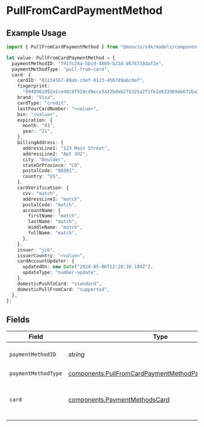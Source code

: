 # PullFromCardPaymentMethod

## Example Usage

```typescript
import { PullFromCardPaymentMethod } from "@moovio/sdk/models/components";

let value: PullFromCardPaymentMethod = {
  paymentMethodID: "f917c24a-5bcd-4869-b23d-d676733daf2e",
  paymentMethodType: "pull-from-card",
  card: {
    cardID: "01234567-89ab-cdef-0123-456789abcdef",
    fingerprint:
      "9948962d92a1ce40c9f918cd9ece3a22bde62fb325a2f1fe2e833969de672ba3",
    brand: "Visa",
    cardType: "credit",
    lastFourCardNumber: "<value>",
    bin: "<value>",
    expiration: {
      month: "01",
      year: "21",
    },
    billingAddress: {
      addressLine1: "123 Main Street",
      addressLine2: "Apt 302",
      city: "Boulder",
      stateOrProvince: "CO",
      postalCode: "80301",
      country: "US",
    },
    cardVerification: {
      cvv: "match",
      addressLine1: "match",
      postalCode: "match",
      accountName: {
        firstName: "match",
        lastName: "match",
        middleName: "match",
        fullName: "match",
      },
    },
    issuer: "jcb",
    issuerCountry: "<value>",
    cardAccountUpdater: {
      updatedOn: new Date("2024-05-06T12:20:38.184Z"),
      updateType: "number-update",
    },
    domesticPushToCard: "standard",
    domesticPullFromCard: "supported",
  },
};
```

## Fields

| Field                                                                                                                          | Type                                                                                                                           | Required                                                                                                                       | Description                                                                                                                    |
| ------------------------------------------------------------------------------------------------------------------------------ | ------------------------------------------------------------------------------------------------------------------------------ | ------------------------------------------------------------------------------------------------------------------------------ | ------------------------------------------------------------------------------------------------------------------------------ |
| `paymentMethodID`                                                                                                              | *string*                                                                                                                       | :heavy_check_mark:                                                                                                             | ID of the payment method.                                                                                                      |
| `paymentMethodType`                                                                                                            | [components.PullFromCardPaymentMethodPaymentMethodType](../../models/components/pullfromcardpaymentmethodpaymentmethodtype.md) | :heavy_check_mark:                                                                                                             | N/A                                                                                                                            |
| `card`                                                                                                                         | [components.PaymentMethodsCard](../../models/components/paymentmethodscard.md)                                                 | :heavy_check_mark:                                                                                                             | A card as contained within a payment method.                                                                                   |